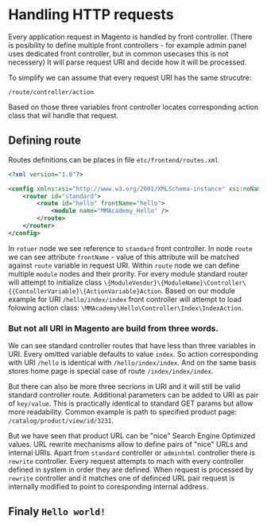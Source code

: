# Handling HTTP requests

Every application request in Magento is handled by front controller.
(There is posibility to define multiple front controllers - for example admin panel uses dedicated front controller, but in common usecases this is not necessery)
It will parse request URI and decide how it will be processed.

To simplify we can assume that every request URI has the same strucutre:
```
/route/controller/action
```

Based on those three variables front controller locates corresponding action class that wil handle that request.

## Defining route

Routes definitions can be places in file `etc/frontend/routes.xml` 

```xml
<?xml version="1.0"?>

<config xmlns:xsi="http://www.w3.org/2001/XMLSchema-instance" xsi:noNamespaceSchemaLocation="urn:magento:framework:App/etc/routes.xsd">
    <router id="standard">
        <route id="hello" frontName="hello">
            <module name="MMAcademy_Hello" />
        </route>
    </router>
</config>
```

In `rotuer` node we see reference to `standard` front controller.
In node `route` we can see attribute `frontName` - value of this attribute will be matched against `route` variable in request URI.
Within `route` node we can define multiple `module` nodes and their prority.
For every module standard router will attempt to initialize class `\{ModuleVendor}\{ModuleName}\Controller\{{ContollerVariable}\{ActionVariable}Action`.
Based on our module example for URI `/hello/index/index` front controller will attempt to load folowing action class: `\MMAcademy\Hello\Controller\Index\IndexAction`.

### But not all URI in Magento are build from three words.

We can see standard controller routes that have less than three variables in URI.
Every omitted variable defaults to value `index`.
So action corresponding with URI `/hello` is identical with `/hello/index/index`.
And on the same basis stores home page is special case of route `/index/index/index`.

But there can also be more three secrions in URI and it will still be valid standard controller route.
Additional parameters can be added to URI as pair of `key/value`.
This is practically identical to standard GET params but allow more readability.
Common example is path to specified product page: `/catalog/product/view/id/3231`.

But we have seen that product URL can be "nice" Search Engine Optimized values.
URL rewrite mechanisms allow to define pairs of "nice" URLs and internal URIs.
Apart from `standard` controller or `adminhtml` controller there is `rewrite` controller.
Every request attempts to mach with every controller defined in system in order they are defined.
When request is processed by `rewrite` controller and it matches one of definced URL pair request is internally modified to point to coresponding internal address.

## Finaly `Hello world!`



